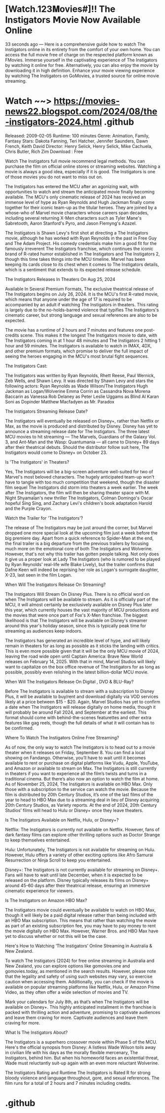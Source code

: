 # [Watch.123𝐌ovies#]!! The Instigators 𝗠ovie Now Available Online

33 seconds ago — Here is a comprehensive guide how to watch The Instigators online in its entirety from the comfort of your own home. You can access the full movie free of charge on the respected platform known as FMovies. Immerse yourself in the captivating experience of The Instigators by watching it online for free. Alternatively, you can also enjoy the movie by downloading it in high definition. Enhance your movie viewing experience by watching The Instigators on GoMovies, a trusted source for online movie streaming.

# Watch ~~> https://movies-news22.blogspot.com/2024/08/the-instigators-2024.html .github

Released: 2009-02-05
Runtime: 100 minutes
Genre: Animation, Family, Fantasy
Stars: Dakota Fanning, Teri Hatcher, Jennifer Saunders, Dawn French, Keith David
Director: Henry Selick, Henry Selick, Mike Cachuela, Chris Butler, Rich Zim
Download : Free

Watch The Instigators full movie recommend legal methods. You can purchase the film on official online stores or streaming websites. Watching a movie is always a good idea, especially if it is good. The Instigators is one of those movies you do not want to miss out on.

The Instigators has entered the MCU after an agonizing wait, with opportunities to watch and stream the anticipated movie finally becoming available. The MCU's only cinematic release of 2024 has received an immense level of hype as Ryan Reynolds and Hugh Jackman finally come together for their iconic team-up as the titular heroes. They are joined by a whose-who of Marvel movie characters whose careers span decades, including several returning X-Men characters such as Tyler Mane's Sabretooth, Aaron Stanford's Pyro, and Jason Flemyng's Azazel.

The Instigators is Shawn Levy's first shot at directing a The Instigators movie, although he has worked with Ryan Reynolds in the past in Free Guy and The Adam Project. His comedy credentials make him a good fit for the famously irreverent The Instigators franchise, which continues the iconic brand of R-rated humor established in The Instigators and The Instigators 2, though this time takes things into the MCU timeline. Marvel has been keeping its cards close to its chest when it comes to The Instigators details, which is a sentiment that extends to its expected release schedule.

The Instigators Releases In Theaters On Aug 25, 2024

Available In Several Premium Formats, The exclusive theatrical release of The Instigators begins on July 26, 2024. It is the MCU's first R-rated movie, which means that anyone under the age of 17 is required to be accompanied by an adult if watching The Instigators in theaters. This rating is largely due to the no-holds-barred violence that typifies The Instigators's cinematic career, but strong language and sexual references are also to be expected.

The movie has a runtime of 2 hours and 7 minutes and features one post-credits scene. This makes it the longest The Instigators movie to date, with The Instigators coming in at 1 hour 48 minutes and The Instigators 2 hitting 1 hour and 59 minutes. The Instigators is available to watch in IMAX, 4DX, and other premium formats, which promise to deliver the full impact of seeing the heroes engaging in the MCU's most brutal fight sequences.

The Instigators Cast:

The Instigators was written by Ryan Reynolds, Rhett Reese, Paul Wernick, Zeb Wells, and Shawn Levy. It was directed by Shawn Levy and stars the following actors: Ryan Reynolds as Wade Wilson/The Instigators Hugh Jackman as Logan/Wolverine Emma Corrin as Cassandra Nova Morena Baccarin as Vanessa Rob Delaney as Peter Leslie Uggams as Blind Al Karan Soni as Dopinder Matthew Macfadyen as Mr. Paradox

The Instigators Streaming Release Date?

The Instigators will eventually be released on Disney+, rather than Netflix or Max, as the movie is produced and distributed by Disney. Disney has yet to announce a streaming release date for The Instigators. The three latest MCU movies to hit streaming — The Marvels, Guardians of the Galaxy Vol. 3, and Ant-Man and the Wasp: Quantumania — all came to Disney+ 89 days after their theatrical debuts. Should the distributor follow suit here, The Instigators would come to Disney+ on October 23.

Is 'The Instigators' in Theaters?

Yes, The Instigators will be a big-screen adventure well-suited for two of Marvel's most beloved characters. The hugely anticipated team-up won't have to tangle with too much competition that weekend, though the disaster film sequel The Instigators did storm into theaters a week earlier. The week after The Instigators, the film will then be sharing theater space with M. Night Shyamalan's new thriller The Instigators, Colman Domingo's Oscar hopeful Sing Sing, and Zachary Levi's children's book adaptation Harold and the Purple Crayon.

Watch the Trailer for 'The Instigators'?

The release of The Instigators may be just around the corner, but Marvel dropped one more special look at the upcoming film just a week before the big premiere day. Apart from a quick reference to Spider-Man at the end, the final trailer is a big departure from the previous trailers by focusing much more on the emotional core of both The Instigators and Wolverine. However, that's not why this trailer has gotten people talking. Not only does it give us a proper look at Lady The Instigators (who is rumored to be played by Ryan Reynolds' real-life wife Blake Lively), but the trailer confirms that Dafne Keen will indeed be reprising her role as Logan's surrogate daughter, X-23, last seen in the film Logan.

When Will The Instigators Release On Streaming?

The Instigators Will Stream On Disney Plus. There is no official word on when The Instigators will be available to stream. As it is officially part of the MCU, it will almost certainly be exclusively available on Disney Plus later this year, which currently houses the vast majority of MCU productions and the movies that were once part of Fox's X-Men franchise. The biggest likelihood is that The Instigators will be available on Disney's streamer around this year's holiday season, since this is typically peak time for streaming as audiences keep indoors.

The Instigators has generated an incredible level of hype, and will likely remain in theaters for as long as possible as it sticks the landing with critics. This is even more possible given that it will be the only MCU movie of 2024, leaving the road wide open until Captain America: Brave New World releases on February 14, 2025. With that in mind, Marvel Studios will likely want to capitalize on the box office revenue of The Instigators for as long as possible, possibly even relishing in the latest billion-dollar MCU movie.

When Will The Instigators Release On Digital , DVD & BLU-Ray?

Before The Instigators is available to stream with a subscription to Disney Plus, it will be available to buy/rent and download digitally via VOD services likely at a price between $15 - $20. Again, Marvel Studios has yet to confirm a date when The Instigators will release digitally on home media, though it will probably be around Fall 2024, and September at the earliest. This format should come with behind-the-scenes featurettes and other extra features like gag reels, though the full details of what it will contain has to be confirmed.

Where To Watch The Instigators Online Free Streaming?

As of now, the only way to watch The Instigators is to head out to a movie theater when it releases on Friday, September 8. You can find a local showing on Fandango. Otherwise, you’ll have to wait until it becomes available to rent or purchase on digital platforms like Vudu, Apple, YouTube, and Amazon or available to stream on Max. The Instigators is still currently in theaters if you want to experience all the film’s twists and turns in a traditional cinema. But there’s also now an option to watch the film at home. As of November 25, 2024, The Instigators is available on HBO Max. Only those with a subscription to the service can watch the movie. Because the film is distributed by 20th Century Studios, it’s one of the last films of the year to head to HBO Max due to a streaming deal in lieu of Disney acquiring 20th Century Studios, as Variety reports. At the end of 2024, 20th Century Studios’ films will head to Hulu or Disney+ once they leave theaters.

Is The Instigators Available on Netflix, Hulu, or Disney+?

Netflix: The Instigators is currently not available on Netflix. However, fans of dark fantasy films can explore other thrilling options such as Doctor Strange to keep themselves entertained.

Hulu: Unfortunately, The Instigators is not available for streaming on Hulu. However, Hulu offers a variety of other exciting options like Afro Samurai Resurrection or Ninja Scroll to keep you entertained.

Disney+: The Instigators is not currently available for streaming on Disney+. Fans will have to wait until late December, when it is expected to be released on the platform. Disney typically releases its films on Disney+ around 45-60 days after their theatrical release, ensuring an immersive cinematic experience for viewers.

Is The Instigators on Amazon HBO Max?

The Instigators movie could eventually be available to watch on HBO Max, though it will likely be a paid digital release rather than being included with an HBO Max subscription. This means that rather than watching the movie as part of an existing subscription fee, you may have to pay money to rent the movie digitally on HBO Max. However, Warner Bros. and HBO Max have yet to discuss whether or not this will be the case.

Here's How to Watching ‘The Instigators’ Online Streaming in Australia & New Zealand.

To watch The Instigators (2024) for free online streaming in Australia and New Zealand, you can explore options like gomovies.one and gomovies.today, as mentioned in the search results. However, please note that the legality and safety of using such websites may vary, so exercise caution when accessing them. Additionally, you can check if the movie is available on popular streaming platforms like Netflix, Hulu, or Amazon Prime Video, as they often offer a wide selection of movies and TV.

Mark your calendars for July 8th, as that’s when The Instigators will be available on Disney+. This highly anticipated installment in the franchise is packed with thrilling action and adventure, promising to captivate audiences and leave them craving for more. Captivate audiences and leave them craving for more.

What Is The Instigators About?

The Instigators is a superhero crossover movie within Phase 5 of the MCU. Here's the official synopsis from Disney: A listless Wade Wilson toils away in civilian life with his days as the morally flexible mercenary, The Instigators, behind him. But when his homeworld faces an existential threat, Wade must reluctantly suit-up again with an even more reluctant Wolverine.

The Instigators Rating and Runtime The Instigators is Rated R for strong bloody violence and language throughout, gore, and sexual references. The film runs for a total of 2 hours and 7 minutes including credits.

# .github

